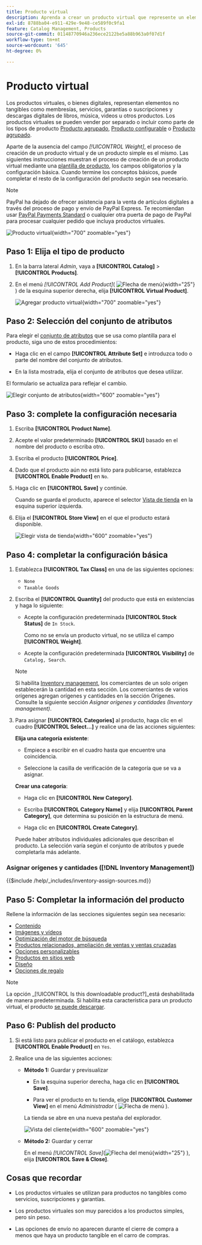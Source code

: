 ```yaml
---
title: Producto virtual
description: Aprenda a crear un producto virtual que represente un elemento no tangible, como una suscripción, un servicio, una garantía o una suscripción.
exl-id: 8788ba04-e911-429e-9e48-ce589f0c9fa1
feature: Catalog Management, Products
source-git-commit: 01148770946a236ece2122be5a88b963a0f07d1f
workflow-type: tm+mt
source-wordcount: '645'
ht-degree: 0%

---
```


# Producto virtual

Los productos virtuales, o bienes digitales, representan elementos no tangibles como membresías, servicios, garantías o suscripciones y descargas digitales de libros, música, videos u otros productos. Los productos virtuales se pueden vender por separado o incluir como parte de los tipos de producto [Producto agrupado](product-create-grouped.md), [Producto configurable](product-create-configurable.md) o [Producto agrupado](product-create-bundle.md).

Aparte de la ausencia del campo _[!UICONTROL Weight]_, el proceso de creación de un producto virtual y de un producto simple es el mismo. Las siguientes instrucciones muestran el proceso de creación de un producto virtual mediante una [plantilla de producto](attribute-sets.md), los campos obligatorios y la configuración básica. Cuando termine los conceptos básicos, puede completar el resto de la configuración del producto según sea necesario.

>[!NOTE]
>
>PayPal ha dejado de ofrecer asistencia para la venta de artículos digitales a través del proceso de pago y envío de PayPal Express. Te recomiendan usar [PayPal Payments Standard](../stores-purchase/paypal-payments-standard.md) o cualquier otra puerta de pago de PayPal para procesar cualquier pedido que incluya productos virtuales.

![Producto virtual](./assets/product-virtual-membership.png){width="700" zoomable="yes"}

## Paso 1: Elija el tipo de producto

1. En la barra lateral _Admin_, vaya a **[!UICONTROL Catalog]** > **[!UICONTROL Products]**.

1. En el menú _[!UICONTROL Add Product]_( ![Flecha de menú](../assets/icon-menu-down-arrow-red.png){width="25"} ) de la esquina superior derecha, elija **[!UICONTROL Virtual Product]**.

   ![Agregar producto virtual](./assets/product-add-virtual.png){width="700" zoomable="yes"}

## Paso 2: Selección del conjunto de atributos

Para elegir el [conjunto de atributos](attribute-sets.md) que se usa como plantilla para el producto, siga uno de estos procedimientos:

- Haga clic en el campo **[!UICONTROL Attribute Set]** e introduzca todo o parte del nombre del conjunto de atributos.

- En la lista mostrada, elija el conjunto de atributos que desea utilizar.

El formulario se actualiza para reflejar el cambio.

![Elegir conjunto de atributos](./assets/product-create-choose-attribute-set.png){width="600" zoomable="yes"}

## Paso 3: complete la configuración necesaria

1. Escriba **[!UICONTROL Product Name]**.

1. Acepte el valor predeterminado **[!UICONTROL SKU]** basado en el nombre del producto o escriba otro.

1. Escriba el producto **[!UICONTROL Price]**.

1. Dado que el producto aún no está listo para publicarse, establezca **[!UICONTROL Enable Product]** en `No`.

1. Haga clic en **[!UICONTROL Save]** y continúe.

   Cuando se guarda el producto, aparece el selector [Vista de tienda](introduction.md#product-scope) en la esquina superior izquierda.

1. Elija el **[!UICONTROL Store View]** en el que el producto estará disponible.

   ![Elegir vista de tienda](./assets/product-create-store-view-choose.png){width="600" zoomable="yes"}

## Paso 4: completar la configuración básica

1. Establezca **[!UICONTROL Tax Class]** en una de las siguientes opciones:

   - `None`
   - `Taxable Goods`

1. Escriba el **[!UICONTROL Quantity]** del producto que está en existencias y haga lo siguiente:

   - Acepte la configuración predeterminada **[!UICONTROL Stock Status]** de `In Stock`.

     Como no se envía un producto virtual, no se utiliza el campo **[!UICONTROL Weight]**.

   - Acepte la configuración predeterminada **[!UICONTROL Visibility]** de `Catalog, Search`.

   >[!NOTE]
   >
   >Si habilita [Inventory management](../inventory-management/introduction.md), los comerciantes de un solo origen establecerán la cantidad en esta sección. Los comerciantes de varios orígenes agregan orígenes y cantidades en la sección Orígenes. Consulte la siguiente sección _Asignar orígenes y cantidades (Inventory management)_.

1. Para asignar **[!UICONTROL Categories]** al producto, haga clic en el cuadro **[!UICONTROL Select…]** y realice una de las acciones siguientes:

   **Elija una categoría existente**:

   - Empiece a escribir en el cuadro hasta que encuentre una coincidencia.

   - Seleccione la casilla de verificación de la categoría que se va a asignar.

   **Crear una categoría**:

   - Haga clic en **[!UICONTROL New Category]**.

   - Escriba **[!UICONTROL Category Name]** y elija **[!UICONTROL Parent Category]**, que determina su posición en la estructura de menú.

   - Haga clic en **[!UICONTROL Create Category]**.

   Puede haber atributos individuales adicionales que describan el producto. La selección varía según el conjunto de atributos y puede completarla más adelante.

### Asignar orígenes y cantidades ([!DNL Inventory Management])

{{$include /help/_includes/inventory-assign-sources.md}}

## Paso 5: Completar la información del producto

Rellene la información de las secciones siguientes según sea necesario:

- [Contenido](product-content.md)
- [Imágenes y vídeos](product-images-and-video.md)
- [Optimización del motor de búsqueda](product-search-engine-optimization.md)
- [Productos relacionados, ampliación de ventas y ventas cruzadas](related-products-up-sells-cross-sells.md)
- [Opciones personalizables](settings-advanced-custom-options.md)
- [Productos en sitios web](settings-basic-websites.md)
- [Diseño](settings-advanced-design.md)
- [Opciones de regalo](product-gift-options.md)

>[!NOTE]
>
>La opción _[!UICONTROL Is this downloadable product?]_está deshabilitada de manera predeterminada. Si habilita esta característica para un producto virtual, el producto [se puede descargar](product-create-downloadable.md#downloadable-product).

## Paso 6: Publish del producto

1. Si está listo para publicar el producto en el catálogo, establezca **[!UICONTROL Enable Product]** en `Yes`.

1. Realice una de las siguientes acciones:

   - **Método 1:** Guardar y previsualizar

      - En la esquina superior derecha, haga clic en **[!UICONTROL Save]**.

      - Para ver el producto en tu tienda, elige **[!UICONTROL Customer View]** en el menú _Administrador_ ( ![Flecha de menú](../assets/icon-menu-down-arrow-black.png) ).

     La tienda se abre en una nueva pestaña del explorador.

     ![Vista del cliente](./assets/product-admin-customer-view.png){width="600" zoomable="yes"}

   - **Método 2:** Guardar y cerrar

     En el menú _[!UICONTROL Save]_(![Flecha del menú](../assets/icon-menu-down-arrow-red.png){width="25"} ), elija **[!UICONTROL Save & Close]**.

## Cosas que recordar

- Los productos virtuales se utilizan para productos no tangibles como servicios, suscripciones y garantías.

- Los productos virtuales son muy parecidos a los productos simples, pero sin peso.

- Las opciones de envío no aparecen durante el cierre de compra a menos que haya un producto tangible en el carro de compras.
